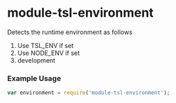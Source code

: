 # module-tsl-environment

Detects the runtime environment as follows

1. Use TSL_ENV if set
2. Use NODE_ENV if set
3. development

### Example Usage
```js
var environment = require('module-tsl-environment');
``` 
